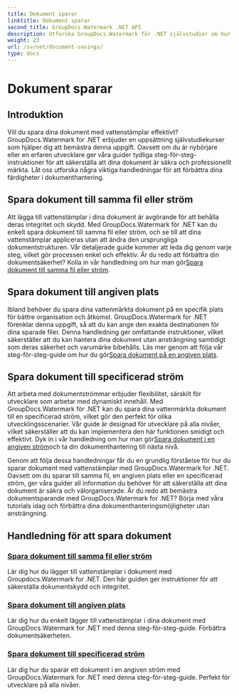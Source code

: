 ```yaml
---
title: Dokument sparar
linktitle: Dokument sparar
second_title: GroupDocs.Watermark .NET API
description: Utforska GroupDocs.Watermark för .NET självstudier om hur du sparar dokument med vattenstämplar. Lär dig steg-för-steg-metoder för att förbättra dokumentsäkerhet och hantering.
weight: 23
url: /sv/net/document-savings/
type: docs
---
```

# Dokument sparar

## Introduktion

Vill du spara dina dokument med vattenstämplar effektivt? GroupDocs.Watermark for .NET erbjuder en uppsättning självstudiekurser som hjälper dig att bemästra denna uppgift. Oavsett om du är nybörjare eller en erfaren utvecklare ger våra guider tydliga steg-för-steg-instruktioner för att säkerställa att dina dokument är säkra och professionellt märkta. Låt oss utforska några viktiga handledningar för att förbättra dina färdigheter i dokumenthantering.

## Spara dokument till samma fil eller ström
 Att lägga till vattenstämplar i dina dokument är avgörande för att behålla deras integritet och skydd. Med GroupDocs.Watermark för .NET kan du enkelt spara dokument till samma fil eller ström, och se till att dina vattenstämplar appliceras utan att ändra den ursprungliga dokumentstrukturen. Vår detaljerade guide kommer att leda dig genom varje steg, vilket gör processen enkel och effektiv. Är du redo att förbättra din dokumentsäkerhet? Kolla in vår handledning om hur man gör[Spara dokument till samma fil eller ström](./save-document-same-file-stream/).

## Spara dokument till angiven plats
Ibland behöver du spara dina vattenmärkta dokument på en specifik plats för bättre organisation och åtkomst. GroupDocs.Watermark for .NET förenklar denna uppgift, så att du kan ange den exakta destinationen för dina sparade filer. Denna handledning ger omfattande instruktioner, vilket säkerställer att du kan hantera dina dokument utan ansträngning samtidigt som deras säkerhet och varumärke bibehålls. Läs mer genom att följa vår steg-för-steg-guide om hur du gör[Spara dokument på en angiven plats](./save-document-specified-location/).

## Spara dokument till specificerad ström
 Att arbeta med dokumentströmmar erbjuder flexibilitet, särskilt för utvecklare som arbetar med dynamiskt innehåll. Med GroupDocs.Watermark för .NET kan du spara dina vattenmärkta dokument till en specificerad ström, vilket gör den perfekt för olika utvecklingsscenarier. Vår guide är designad för utvecklare på alla nivåer, vilket säkerställer att du kan implementera den här funktionen smidigt och effektivt. Dyk in i vår handledning om hur man gör[Spara dokument i en angiven ström](./save-document-specified-stream/)och ta din dokumenthantering till nästa nivå.

Genom att följa dessa handledningar får du en grundlig förståelse för hur du sparar dokument med vattenstämplar med GroupDocs.Watermark for .NET. Oavsett om du sparar till samma fil, en angiven plats eller en specificerad ström, ger våra guider all information du behöver för att säkerställa att dina dokument är säkra och välorganiserade. Är du redo att bemästra dokumentsparande med GroupDocs.Watermark for .NET? Börja med våra tutorials idag och förbättra dina dokumenthanteringsmöjligheter utan ansträngning.

## Handledning för att spara dokument
### [Spara dokument till samma fil eller ström](./save-document-same-file-stream/)
Lär dig hur du lägger till vattenstämplar i dokument med Groupdocs.Watermark for .NET. Den här guiden ger instruktioner för att säkerställa dokumentskydd och integritet.
### [Spara dokument till angiven plats](./save-document-specified-location/)
Lär dig hur du enkelt lägger till vattenstämplar i dina dokument med GroupDocs.Watermark for .NET med denna steg-för-steg-guide. Förbättra dokumentsäkerheten.
### [Spara dokument till specificerad ström](./save-document-specified-stream/)
Lär dig hur du sparar ett dokument i en angiven ström med GroupDocs.Watermark for .NET med denna steg-för-steg-guide. Perfekt för utvecklare på alla nivåer.